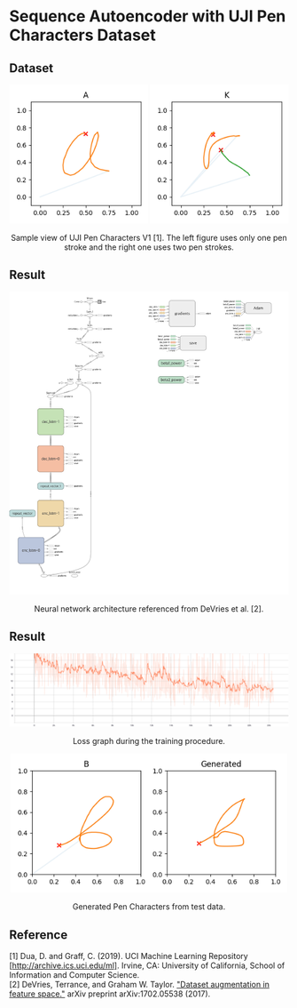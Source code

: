 Sequence Autoencoder with UJI Pen Characters Dataset 
=====

## Dataset
<div align="center">
  <p>
    <img src="./images/UJIpenchars-w01/000000-A.png" width="250">
    <img src="./images/UJIpenchars-w01/000010-K.png" width="250">
  </p>
  <p>Sample view of UJI Pen Characters V1 [1]. The left figure uses only one pen stroke and the right one uses two pen strokes.</p>
</div>

## Result
<div align="center">
  <p>
    <img src="./figures/graph.png" width="800">
  </p>
  <p>Neural network architecture referenced from DeVries et al. [2].</p>
</div>

## Result
<div align="center">
  <p>
    <img src="./figures/SeqAE_loss.svg" width="800">
  </p>
  <p>Loss graph during the training procedure.</p>
</div>

<div align="center">
  <p>
    <img src="./figures/test.png" width="500">
  </p>
  <p>Generated Pen Characters from test data.</p>
</div>


## Reference
[1] Dua, D. and Graff, C. (2019). UCI Machine Learning Repository [http://archive.ics.uci.edu/ml]. Irvine, CA: University of California, School of Information and Computer Science.  
[2] DeVries, Terrance, and Graham W. Taylor. <a href="https://arxiv.org/abs/1702.05538">"Dataset augmentation in feature space."</a> arXiv preprint arXiv:1702.05538 (2017).
